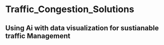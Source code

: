 # Traffic_Congestion_Solutions
## Using Ai with data visualization for sustianable traffic Management 
